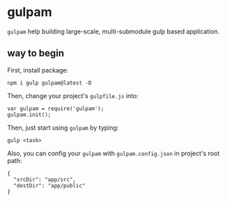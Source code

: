 # gulpam

`gulpam` help building large-scale, multi-submodule gulp based application.

## way to begin

First, install package:

```
npm i gulp gulpam@latest -D
```

Then, change your project's `gulpfile.js` into:

```
var gulpam = require('gulpam');
gulpam.init();
```

Then, just start using `gulpam` by typing:

```
gulp <task>
```

Also, you can config your `gulpam` with `gulpam.config.json` in project's root path:

```
{
  "srcDir": "app/src",
  "destDir": "app/public"
}
```


